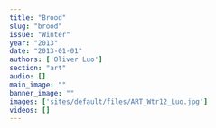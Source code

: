 ```yaml
---
title: "Brood"
slug: "brood"
issue: "Winter"
year: "2013"
date: "2013-01-01"
authors: ['Oliver Luo']
section: "art"
audio: []
main_image: ""
banner_image: ""
images: ['sites/default/files/ART_Wtr12_Luo.jpg']
videos: []
---
```

